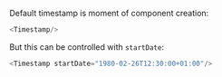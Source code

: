 Default timestamp is moment of component creation:
```js
<Timestamp/>
```

But this can be controlled with `startDate`:
```js
<Timestamp startDate="1980-02-26T12:30:00+01:00"/>
```
